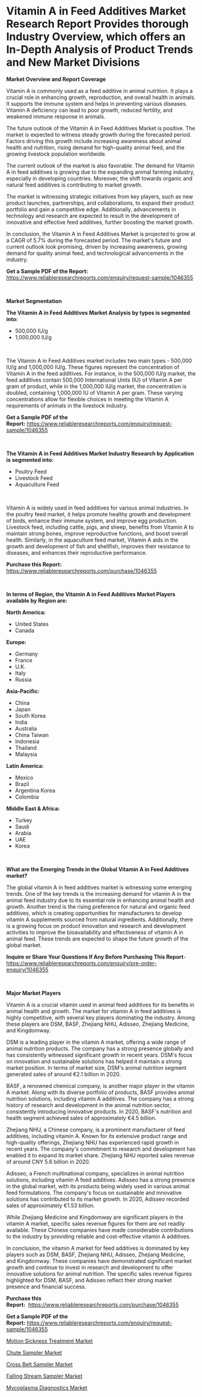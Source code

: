 <p><h1>Vitamin A in Feed Additives Market Research Report Provides thorough Industry Overview, which offers an In-Depth Analysis of Product Trends and New Market Divisions</h1></p><p><strong>Market Overview and Report Coverage</strong></p>
<p><p>Vitamin A is commonly used as a feed additive in animal nutrition. It plays a crucial role in enhancing growth, reproduction, and overall health in animals. It supports the immune system and helps in preventing various diseases. Vitamin A deficiency can lead to poor growth, reduced fertility, and weakened immune response in animals.</p><p>The future outlook of the Vitamin A in Feed Additives Market is positive. The market is expected to witness steady growth during the forecasted period. Factors driving this growth include increasing awareness about animal health and nutrition, rising demand for high-quality animal feed, and the growing livestock population worldwide.</p><p>The current outlook of the market is also favorable. The demand for Vitamin A in feed additives is growing due to the expanding animal farming industry, especially in developing countries. Moreover, the shift towards organic and natural feed additives is contributing to market growth.</p><p>The market is witnessing strategic initiatives from key players, such as new product launches, partnerships, and collaborations, to expand their product portfolio and gain a competitive edge. Additionally, advancements in technology and research are expected to result in the development of innovative and effective feed additives, further boosting the market growth.</p><p>In conclusion, the Vitamin A in Feed Additives Market is projected to grow at a CAGR of 5.7% during the forecasted period. The market's future and current outlook look promising, driven by increasing awareness, growing demand for quality animal feed, and technological advancements in the industry.</p></p>
<p><strong>Get a Sample PDF of the Report:</strong> <a href="https://www.reliableresearchreports.com/enquiry/request-sample/1046355">https://www.reliableresearchreports.com/enquiry/request-sample/1046355</a></p>
<p>&nbsp;</p>
<p><strong>Market Segmentation</strong></p>
<p><strong>The Vitamin A in Feed Additives Market Analysis by types is segmented into:</strong></p>
<p><ul><li>500,000 IU/g</li><li>1,000,000 IU/g</li></ul></p>
<p>&nbsp;</p>
<p><p>The Vitamin A in Feed Additives market includes two main types - 500,000 IU/g and 1,000,000 IU/g. These figures represent the concentration of Vitamin A in the feed additives. For instance, in the 500,000 IU/g market, the feed additives contain 500,000 International Units (IU) of Vitamin A per gram of product, while in the 1,000,000 IU/g market, the concentration is doubled, containing 1,000,000 IU of Vitamin A per gram. These varying concentrations allow for flexible choices in meeting the Vitamin A requirements of animals in the livestock industry.</p></p>
<p><strong>Get a Sample PDF of the Report:</strong>&nbsp;<a href="https://www.reliableresearchreports.com/enquiry/request-sample/1046355">https://www.reliableresearchreports.com/enquiry/request-sample/1046355</a></p>
<p>&nbsp;</p>
<p><strong>The Vitamin A in Feed Additives Market Industry Research by Application is segmented into:</strong></p>
<p><ul><li>Poultry Feed</li><li>Livestock Feed</li><li>Aquaculture Feed</li></ul></p>
<p>&nbsp;</p>
<p><p>Vitamin A is widely used in feed additives for various animal industries. In the poultry feed market, it helps promote healthy growth and development of birds, enhance their immune system, and improve egg production. Livestock feed, including cattle, pigs, and sheep, benefits from Vitamin A to maintain strong bones, improve reproductive functions, and boost overall health. Similarly, in the aquaculture feed market, Vitamin A aids in the growth and development of fish and shellfish, improves their resistance to diseases, and enhances their reproductive performance.</p></p>
<p><strong>Purchase this Report:</strong>&nbsp; <a href="https://www.reliableresearchreports.com/purchase/1046355">https://www.reliableresearchreports.com/purchase/1046355</a></p>
<p>&nbsp;</p>
<p><strong>In terms of Region, the Vitamin A in Feed Additives Market Players available by Region are:</strong></p>
<p>
    <p> <strong> North America: </strong>
        <ul>
            <li>United States</li>
            <li>Canada</li>
        </ul>
        </p> 
    <p> <strong> Europe: </strong>
        <ul>
            <li>Germany</li>
            <li>France</li>
            <li>U.K.</li>
            <li>Italy</li>
            <li>Russia</li>
        </ul>
        </p> 
    <p> <strong> Asia-Pacific: </strong>
        <ul>
            <li>China</li>
            <li>Japan</li>
            <li>South Korea</li>
            <li>India</li>
            <li>Australia</li>
            <li>China Taiwan</li>
            <li>Indonesia</li>
            <li>Thailand</li>
            <li>Malaysia</li>
        </ul>
        </p> 
    <p> <strong> Latin America: </strong>
        <ul>
            <li>Mexico</li>
            <li>Brazil</li>
            <li>Argentina Korea</li>
            <li>Colombia</li>
        </ul>
        </p> 
    <p> <strong> Middle East & Africa: </strong>
        <ul>
            <li>Turkey</li>
            <li>Saudi</li>
            <li>Arabia</li>
            <li>UAE</li>
            <li>Korea</li>
        </ul>
    </p>
    </p>
<p>&nbsp;</p>
<p><strong>What are the Emerging Trends in the Global Vitamin A in Feed Additives market?</strong></p>
<p><p>The global vitamin A in feed additives market is witnessing some emerging trends. One of the key trends is the increasing demand for vitamin A in the animal feed industry due to its essential role in enhancing animal health and growth. Another trend is the rising preference for natural and organic feed additives, which is creating opportunities for manufacturers to develop vitamin A supplements sourced from natural ingredients. Additionally, there is a growing focus on product innovation and research and development activities to improve the bioavailability and effectiveness of vitamin A in animal feed. These trends are expected to shape the future growth of the global market.</p></p>
<p><strong>Inquire or Share Your Questions If Any Before Purchasing This Report</strong>- <a href="https://www.reliableresearchreports.com/enquiry/pre-order-enquiry/1046355">https://www.reliableresearchreports.com/enquiry/pre-order-enquiry/1046355</a></p>
<p>&nbsp;</p>
<p><strong>Major Market Players</strong></p>
<p><p>Vitamin A is a crucial vitamin used in animal feed additives for its benefits in animal health and growth. The market for vitamin A in feed additives is highly competitive, with several key players dominating the industry. Among these players are DSM, BASF, Zhejiang NHU, Adisseo, Zhejiang Medicine, and Kingdomway. </p><p>DSM is a leading player in the vitamin A market, offering a wide range of animal nutrition products. The company has a strong presence globally and has consistently witnessed significant growth in recent years. DSM's focus on innovation and sustainable solutions has helped it maintain a strong market position. In terms of market size, DSM's animal nutrition segment generated sales of around €2.1 billion in 2020.</p><p>BASF, a renowned chemical company, is another major player in the vitamin A market. Along with its diverse portfolio of products, BASF provides animal nutrition solutions, including vitamin A additives. The company has a strong history of research and development in the animal nutrition sector, consistently introducing innovative products. In 2020, BASF's nutrition and health segment achieved sales of approximately €4.5 billion.</p><p>Zhejiang NHU, a Chinese company, is a prominent manufacturer of feed additives, including vitamin A. Known for its extensive product range and high-quality offerings, Zhejiang NHU has experienced rapid growth in recent years. The company's commitment to research and development has enabled it to expand its market share. Zhejiang NHU reported sales revenue of around CNY 5.6 billion in 2020.</p><p>Adisseo, a French multinational company, specializes in animal nutrition solutions, including vitamin A feed additives. Adisseo has a strong presence in the global market, with its products being widely used in various animal feed formulations. The company's focus on sustainable and innovative solutions has contributed to its market growth. In 2020, Adisseo recorded sales of approximately €1.53 billion.</p><p>While Zhejiang Medicine and Kingdomway are significant players in the vitamin A market, specific sales revenue figures for them are not readily available. These Chinese companies have made considerable contributions to the industry by providing reliable and cost-effective vitamin A additives.</p><p>In conclusion, the vitamin A market for feed additives is dominated by key players such as DSM, BASF, Zhejiang NHU, Adisseo, Zhejiang Medicine, and Kingdomway. These companies have demonstrated significant market growth and continue to invest in research and development to offer innovative solutions for animal nutrition. The specific sales revenue figures highlighted for DSM, BASF, and Adisseo reflect their strong market presence and financial success.</p></p>
<p><strong>Purchase this Report:</strong>&nbsp;&nbsp;<a href="https://www.reliableresearchreports.com/purchase/1046355">https://www.reliableresearchreports.com/purchase/1046355</a></p>
<p></p>
<p><strong>Get a Sample PDF of the Report:</strong>&nbsp;<a href="https://www.reliableresearchreports.com/enquiry/request-sample/1046355">https://www.reliableresearchreports.com/enquiry/request-sample/1046355</a></p>
<p><p><a href="https://medium.com/@elwyncarter2023/motion-sickness-treatment-market-size-cagr-trends-2024-2030-2820705fe886">Motion Sickness Treatment Market</a></p><p><a href="https://www.linkedin.com/pulse/chute-sampler-market-size-growth-forecast-from-2023-2030-9pmke/">Chute Sampler Market</a></p><p><a href="https://www.linkedin.com/pulse/cross-belt-sampler-market-size-share-global-analysis-report-ul6ne/">Cross Belt Sampler Market</a></p><p><a href="https://www.linkedin.com/pulse/falling-stream-sampler-market-size-share-amp-trends-analysis-2rdze/">Falling Stream Sampler Market</a></p><p><a href="https://medium.com/@vivianejast/mycoplasma-diagnostics-market-size-cagr-trends-2024-2030-568ba200b18c">Mycoplasma Diagnostics Market</a></p></p>